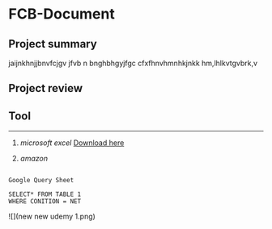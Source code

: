 # FCB-Document
## Project summary

jaijnkhnjjbnvfcjgv jfvb  n bnghbhgyjfgc cfxfhnvhmnhkjnkk hm,lhlkvtgvbrk,v

## Project review

## Tool
---

1. *microsoft excel* [Download here](https://www.microsoft.com/en-us/microsoft-365/excel?ocid=ORSEARCH_Bing)

2. *amazon*

```

Google Query Sheet

SELECT* FROM TABLE 1
WHERE CONITION = NET
```

![](new new udemy 1.png)
